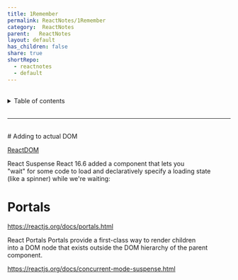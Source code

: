 ```yaml
---  
title: 1Remember    
permalink: ReactNotes/1Remember    
category:  ReactNotes    
parent:   ReactNotes    
layout: default    
has_children: false    
share: true    
shortRepo:    
  - reactnotes    
  - default              
---  
```

  
<br/>              
  
<details markdown="block">                    
<summary>                    
Table of contents                    
</summary>                    
{: .text-delta }                    
1. TOC                    
{:toc}                    
</details>                    
  
<br/>                    
  
***                    
  
<br/>    
# Adding to actual DOM    
  
[ReactDOM](https://reactjs.org/blog/2015/10/01/react-render-and-top-level-api.html)  
  
React Suspense React 16.6 added a <Suspense> component that lets you    
"wait" for some code to load and declaratively specify a loading state    
(like a spinner) while we're waiting:  
  
# Portals  
  
<https://reactjs.org/docs/portals.html>  
  
React Portals Portals provide a first-class way to render children    
into a DOM node that exists outside the DOM hierarchy of the parent    
component.  
  
<https://reactjs.org/docs/concurrent-mode-suspense.html>  
  
  
<markdown-html>